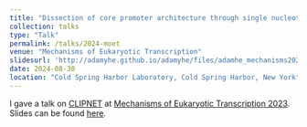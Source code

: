 ```yaml
---
title: "Dissection of core promoter architecture through single nucleotide-resolution modeling of transcription initiation"
collection: talks
type: "Talk"
permalink: /talks/2024-moet
venue: "Mechanisms of Eukaryotic Transcription"
slidesurl: 'http://adamyhe.github.io/adamyhe/files/adamhe_mechanisms2023.pdf'
date: 2024-08-30
location: "Cold Spring Harbor Laboratory, Cold Spring Harbor, New York"
---
```


I gave a talk on [CLIPNET](https://adamyhe.github.io/adamyhe/publication/2024_clipnet) at [Mechanisms of Eukaryotic Transcription 2023](https://meetings.cshl.edu/meetings.aspx?meet=moet&year=23). Slides can be found [here](http://adamyhe.github.io/files/adamhe_mechanisms2023.pdf).
